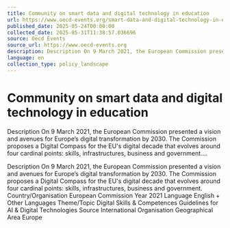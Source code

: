 ```yaml
---
title: Community on smart data and digital technology in education
url: https://www.oecd-events.org/smart-data-and-digital-technology-in-education/session/ae7c1db0-f900-ed11-b47a-a04a5e7cf9da/europe-s-digital-decade-digital-targets-for-2030
published_date: 2025-05-24T00:00:00
collected_date: 2025-05-31T11:38:57.036696
source: Oecd Events
source_url: https://www.oecd-events.org
description: Description On 9 March 2021, the European Commission presented a vision and avenues for Europe’s digital transformation by 2030. The Commission proposes a Digital Compass for the EU's digital decade that evolves around four cardinal points: skills, infrastructures, business and government....
language: en
collection_type: policy_landscape
---
```


# Community on smart data and digital technology in education

Description On 9 March 2021, the European Commission presented a vision and avenues for Europe’s digital transformation by 2030. The Commission proposes a Digital Compass for the EU's digital decade that evolves around four cardinal points: skills, infrastructures, business and government....

Description On 9 March 2021, the European Commission presented a vision and avenues for Europe’s digital transformation by 2030. The Commission proposes a Digital Compass for the EU's digital decade that evolves around four cardinal points: skills, infrastructures, business and government. Country/Organisation European Commission Year 2021 Language English + Other Languages Theme/Topic Digital Skills &amp; Competences Guidelines for AI &amp; Digital Technologies Source International Organisation Geographical Area Europe